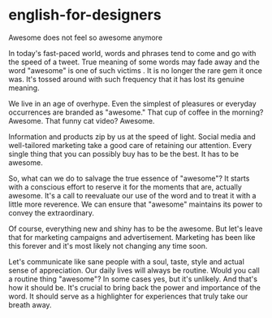 # english-for-designers
Awesome does not feel so awesome anymore

In today's fast-paced world, words and phrases tend to come and go with the speed of a tweet. True meaning of some words may fade away and the word "awesome" is one of such victims . It is no longer the rare gem it once was. It's tossed around with such frequency that it has lost its genuine meaning.

We live in an age of overhype. Even the simplest of pleasures or everyday occurrences are branded as "awesome." That cup of coffee in the morning? Awesome. That funny cat video? Awesome.

Information and products zip by us at the speed of light. Social media and well-tailored marketing take a good care of retaining our attention. Every single thing that you can possibly buy has to be the best. It has to be awesome.

So, what can we do to salvage the true essence of "awesome"? It starts with a conscious effort to reserve it for the moments that are, actually awesome. It's a call to reevaluate our use of the word and to treat it with a little more reverence. We can ensure that "awesome" maintains its power to convey the extraordinary.

Of course, everything new and shiny has to be the awesome. But let's leave that for marketing campaigns and advertisement. Marketing has been like this forever and it's most likely not changing any time soon. 

Let's communicate like sane people with a soul, taste, style and actual sense of appreciation. Our daily lives will always be routine. Would you call a routine thing "awesome"? In some cases yes, but it's unlikely. And that's how it should be. It's crucial to bring back the power and importance of the word. It should serve as a highlighter for experiences that truly take our breath away.
